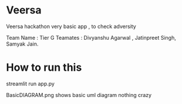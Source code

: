 # Veersa 
Veersa hackathon very basic app , to check adversity 

Team Name : Tier G
Teamates : Divyanshu Agarwal , Jatinpreet Singh, Samyak Jain.

# How to run this
streamlit run app.py

BasicDIAGRAM.png shows basic uml diagram nothing crazy 
